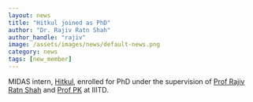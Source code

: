 ```yaml
---
layout: news
title: "Hitkul joined as PhD"
author: "Dr. Rajiv Ratn Shah"
author_handle: "rajiv"
image: /assets/images/news/default-news.png
category: news
tags: [new_member]
---
```

MIDAS intern, [Hitkul][1], enrolled for PhD under the supervision of [Prof Rajiv Ratn Shah][2] and [Prof PK][3] at IIITD. 


[1]: /team/hitkul
[2]: https://www.iiitd.ac.in/rajivratn
[3]: https://www.iiitd.ac.in/pk
